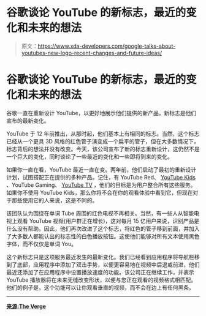 # 谷歌谈论 YouTube 的新标志，最近的变化和未来的想法

> 原文：<https://www.xda-developers.com/google-talks-about-youtubes-new-logo-recent-changes-and-future-ideas/>

# 谷歌谈论 YouTube 的新标志，最近的变化和未来的想法

谷歌一直在重新设计 YouTube，以更好地展示他们提供的新产品，新标志是他们宣布的最新变化。

YouTube 于 12 年前推出，从那时起，他们基本上有相同的标志。当然，这个标志已经从一个更具 3D 风格的红色管子演变成一个扁平的管子，但在大多数情况下，标志背后的想法并没有改变。今天，该公司宣布了新的标志重新设计，这仍然不是一个巨大的变化，同时谈论了一些最近的变化和一些即将到来的变化。

如果你一直在看，YouTube 最近一直在变。两年前，他们启动了最初的重新设计计划，试图搭配正在提供的多种产品。记住，有 YouTube Red、 [YouTube Kids](https://www.xda-developers.com/xda-external-link/youtube-kids-app-receives-a-big-update/) 、YouTube Gaming、 [YouTube TV](https://www.xda-developers.com/youtube-tv-expands-to-10-more-markets/) ，他们的目标是为用户整合所有这些服务。如果你不使用 YouTube Kids，那么你将不会在你的观看体验中看到它，但现在对于那些使用它的人来说，这是不同的。

该团队认为围绕在单词 Tube 周围的红色电视不再相关。当然，有一些人从智能电视上观看 YouTube 视频(用户群正在增长)，这对每月 15 亿用户来说，识别产品是什么没有帮助。因此，他们再次改进了这个标志，将红色的管子移到前面，并加入了大多数人都能认出的标志性的白色播放按钮。这使他们能够对所有文本使用黑色字体，而不仅仅是单词 You。

这个新标志只是这项服务最近发生的最新变化。我们已经看到应用程序将导航栏移到了底部，应用程序中添加了双击手势，以便更容易地在视频中后退或前进，他们最近还添加了在应用程序中设置播放速度的功能。该公司正在继续工作，并表示 YouTube 播放器将在未来无缝改变形状，以便与您正在观看的视频格式相匹配。他们的例子是，这个功能可以让你观看垂直的视频，而不会在边上有任何黑条。

* * *

[**来源:The Verge**](https://www.theverge.com/2017/8/29/16216868/new-youtube-logo-redesign-font-color-app-design)